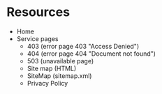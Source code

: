 # Resources
- Home
- Service pages
    - 403 (error page 403 "Access Denied")
    - 404 (error page 404 "Document not found")
    - 503 (unavailable page)
    - Site map (HTML)
    - SiteMap (sitemap.xml)
    - Privacy Policy